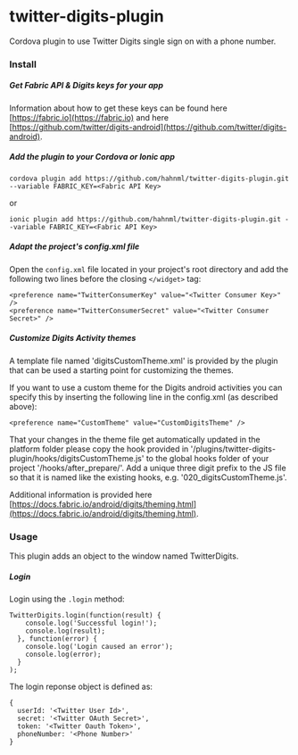 # twitter-digits-plugin

Cordova plugin to use Twitter Digits single sign on with a phone number.

### Install

##### Get Fabric API & Digits keys for your app

Information about how to get these keys can be found here [https://fabric.io](https://fabric.io) and here [https://github.com/twitter/digits-android](https://github.com/twitter/digits-android).

##### Add the plugin to your Cordova or Ionic app
`cordova plugin add https://github.com/hahnml/twitter-digits-plugin.git --variable FABRIC_KEY=<Fabric API Key>`

or

`ionic plugin add https://github.com/hahnml/twitter-digits-plugin.git --variable FABRIC_KEY=<Fabric API Key>`

##### Adapt the project's config.xml file
Open the `config.xml` file located in your project's root directory and add the following two lines before the closing ```</widget>``` tag:
````
<preference name="TwitterConsumerKey" value="<Twitter Consumer Key>" />
<preference name="TwitterConsumerSecret" value="<Twitter Consumer Secret>" />
````

##### Customize Digits Activity themes

A template file named 'digitsCustomTheme.xml' is provided by the plugin that can be used a starting point for customizing the themes.

If you want to use a custom theme for the Digits android activities you can specify this by inserting the following line in the config.xml (as described above):
````
<preference name="CustomTheme" value="CustomDigitsTheme" />
````

That your changes in the theme file get automatically updated in the platform folder please copy the hook provided in '/plugins/twitter-digits-plugin/hooks/digitsCustomTheme.js'
to the global hooks folder of your project '/hooks/after_prepare/'. Add a unique three digit prefix to the JS file so that it is named like the existing hooks, e.g. '020_digitsCustomTheme.js'.

Additional information is provided here [https://docs.fabric.io/android/digits/theming.html](https://docs.fabric.io/android/digits/theming.html).

### Usage

This plugin adds an object to the window named TwitterDigits.

##### Login

Login using the `.login` method:

````
TwitterDigits.login(function(result) {
    console.log('Successful login!');
    console.log(result);
  }, function(error) {
    console.log('Login caused an error');
    console.log(error);
  }
);
````

The login reponse object is defined as:
````
{
  userId: '<Twitter User Id>',
  secret: '<Twitter OAuth Secret>',
  token: '<Twitter Oauth Token>',
  phoneNumber: '<Phone Number>'
}
````
